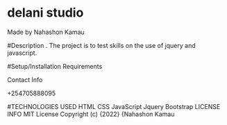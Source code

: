 # delani studio

Made by Nahashon Kamau

#Description
. The project is to test skills on the use of jquery and javascript.

#Setup/Installation Requirements

Contact Info

+254705888095

#TECHNOLOGIES USED
HTML
CSS
JavaScript
Jquery
Bootstrap
LICENSE INFO
MIT License
Copyright (c) {2022} {Nahashon Kamau
